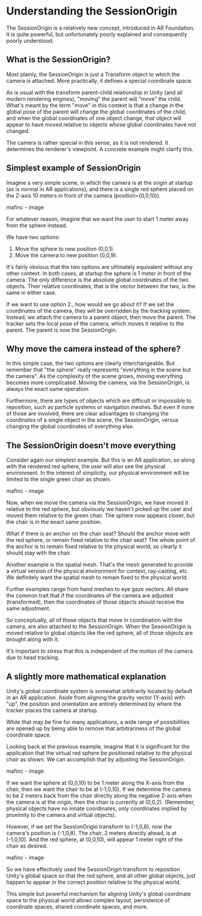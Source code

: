 
# Understanding the SessionOrigin

The SessionOrigin is a relatively new concept, introduced in AR Foundation. It is quite powerful, but unfortunately poorly explained and consequently poorly understood.

## What is the SessionOrigin?

Most plainly, the SessionOrigin is just a Transform object to which the camera is attached. More practically, it defines a special coordinate space.

As is usual with the transform parent-child relationship in Unity (and all modern rendering engines), "moving" the parent will "move" the child. What's meant by the term "move" in this context is that a change in the global pose of the parent will change the global coordinates of the child, and when the global coordinates of one object change, that object will appear to have moved relative to objects whose global coordinates have not changed.

The camera is rather special in this sense, as it is not rendered. It determines the renderer's viewpoint. A concrete example might clarify this.

## Simplest example of SessionOrigin

Imagine a very simple scene, in which the camera is at the origin at startup (as is normal in AR applications), and there is a single red sphere placed on the Z-axis 10 meters in front of the camera (position=(0,0,10)).

mafinc - image

For whatever reason, imagine that we want the user to start 1 meter away from the sphere instead.

We have two options:

1. Move the sphere to new position (0,0,1).
2. Move the camera to new position (0,0,9).

It's fairly obvious that the two options are ultimately equivalent without any other context. In both cases, at startup the sphere is 1 meter in front of the camera. The only difference is the absolute global coordinates of the two objects. Their relative coordinates, that is the vector between the two, is the same in either case.

If we want to use option 2., how would we go about it? If we set the coordinates of the camera, they will be overridden by the tracking system. Instead, we attach the camera to a parent object, then move the parent. The tracker sets the local pose of the camera, which moves it relative to the parent. The parent is now the SessionOrigin.

## Why move the camera instead of the sphere?

In this simple case, the two options are clearly interchangeable. But remember that "the sphere" really represents "everything in the scene but the camera". As the complexity of the scene grows, moving everything becomes more complicated. Moving the camera, via the SessionOrigin, is always the exact same operation.

Furthermore, there are types of objects which are difficult or impossible to reposition, such as particle systems or navigation meshes. But even if none of those are involved, there are clear advantages to changing the coordinates of a single object in the scene, the SessionOrigin, versus changing the global coordinates of everything else.

## The SessionOrigin doesn't move everything

Consider again our simplest example. But this is an AR application, so along with the rendered red sphere, the user will also see the physical environment. In the interest of simplicity, our physical environment will be limited to the single green chair as shown.

mafinc - image

Now, when we move the camera via the SessionOrigin, we have moved it relative to the red sphere, but obviously we haven't picked up the user and moved them relative to the green chair. The sphere now appears closer, but the chair is in the exact same position.

What if there is an anchor on the chair seat? Should the anchor move with the red sphere, or remain fixed relative to the chair seat? The whole point of the anchor is to remain fixed relative to the physical world, so clearly it should stay with the chair.

Another example is the spatial mesh. That's the mesh generated to provide a virtual version of the physical environment for context, ray-casting, etc. We definitely want the spatial mesh to remain fixed to the physical world.

Further examples range from hand meshes to eye gaze vectors. All share the common trait that if the coordinates of the camera are adjusted (transformed), then the coordinates of those objects should receive the same adjustment.

So conceptually, all of those objects that move in coordination with the camera, are also attached to the SessionOrigin. When the SessionOrigin is moved relative to global objects like the red sphere, all of those objects are brought along with it.

It's important to stress that this is independent of the motion of the camera due to head tracking.

## A slightly more mathematical explanation

Unity's global coordinate system is somewhat arbitrarily located by default in an AR application. Aside from aligning the gravity vector (Y-axis) with "up", the position and orientation are entirely determined by where the tracker places the camera at startup.

While that may be fine for many applications, a wide range of possibilities are opened up by being able to remove that arbitrariness of the global coordinate space.

Looking back at the previous example, imagine that it is significant for the application that the virtual red sphere be positioned relative to the physical chair as shown. We can accomplish that by adjusting the SessionOrigin.

mafinc - image 

If we want the sphere at (0,0,10) to be 1 meter along the X-axis from the chair, then we want the chair to be at (-1,0,10). If we determine the camera to be 2 meters back from the chair directly along the negative Z-axis when the camera is at the origin, then the chair is currently at (0,0,2). (Remember, physical objects have no innate coordinates, only coordinates implied by proximity to the camera and virtual objects).

However, if we set the SessionOrigin transform to (-1,0,8), now the camera's position is (-1,0,8). The chair, 2 meters directly ahead, is at (-1,0,10). And the red sphere, at (0,0,10), will appear 1 meter right of the chair as desired.

mafinc - image

So we have effectively used the SessionOrigin transform to reposition Unity's global space so that the red sphere, and all other global objects, just happen to appear in the correct position relative to the physical world.

This simple but powerful mechanism for aligning Unity's global coordinate space to the physical world allows complex layout, persistence of coordinate spaces, shared coordinate spaces, and more.
